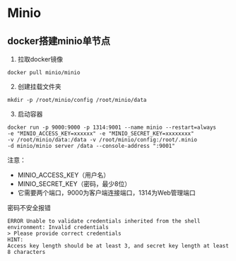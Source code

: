 # Minio

## docker搭建minio单节点

1. 拉取docker镜像
```text
docker pull minio/minio
```

2. 创建挂载文件夹
```text
mkdir -p /root/minio/config /root/minio/data
```

3. 启动容器

```text
docker run -p 9000:9000 -p 1314:9001 --name minio --restart=always 
-e "MINIO_ACCESS_KEY=xxxxxx" -e "MINIO_SECRET_KEY=xxxxxxxx" 
-v /root/minio/data:/data -v /root/minio/config:/root/.minio 
-d minio/minio server /data --console-address ":9001"
```

注意：
* MINIO_ACCESS_KEY（用户名）
* MINIO_SECRET_KEY（密码，最少8位） 
* 它需要两个端口，9000为客户端连接端口，1314为Web管理端口


密码不安全报错
```text
ERROR Unable to validate credentials inherited from the shell environment: Invalid credentials
> Please provide correct credentials
HINT:
Access key length should be at least 3, and secret key length at least 8 characters
```


